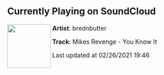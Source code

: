 ## Currently Playing on SoundCloud

[<img align="left" width="100" src="https://i1.sndcdn.com/artworks-7EhlZiV54TDa8flv-PgLkzg-t50x50.jpg">](https://soundcloud.com/brednbutterrec/mikes-revenge-you-know-it)

**Artist**: brednbutter 

**Track**: Mikes Revenge - You Know It

Last updated at 02/26/2021 19:46
